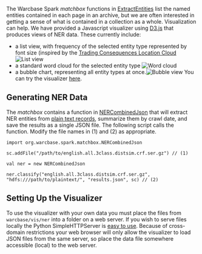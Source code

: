 The Warcbase Spark _matchbox_ functions in [ExtractEntities](https://github.com/lintool/warcbase/wiki/Spark:-Named-Entity-Recognition) list the named entities contained in each page in an archive, but we are often interested in getting a sense of what is contained in a collection as a whole. Visualization can help. We have provided a Javascript visualizer using [D3.js](http://d3js.org/) that produces views of NER data. These currently include:
* a list view, with frequency of the selected entity type represented by font size (inspired by the [Trading Consequences Location Cloud](http://tcqdev.edina.ac.uk/vis/locationCloud/index.php?com=Sugar) 
![List view](http://jrwiebe.github.io/WAHR/nervis/screenshots/listview.png)
* a standard word cloud for the selected entity type ![Word cloud](http://jrwiebe.github.io/WAHR/nervis/screenshots/wordcloud.png)
* a bubble chart, representing all entity types at once.![Bubble view](http://jrwiebe.github.io/WAHR/nervis/screenshots/bubbleview.png)
You can try the visualizer [here](http://jrwiebe.github.io/WAHR/nervis/).

## Generating NER Data
The _matchbox_ contains a function in [NERCombinedJson](https://github.com/lintool/warcbase/blob/master/src/main/scala/org/warcbase/spark/matchbox/NERCombinedJson.scala) that will extract NER entities from [plain text records](https://github.com/lintool/warcbase/wiki/Spark:-Extracting-Domain-Level-Plain-Text), summarize them by crawl date, and save the results as a single JSON file. The following script calls the function. Modify the file names in (1) and (2) as appropriate.
```
import org.warcbase.spark.matchbox.NERCombinedJson

sc.addFile("/path/to/english.all.3class.distsim.crf.ser.gz") // (1)

val ner = new NERCombinedJson

ner.classify("english.all.3class.distsim.crf.ser.gz", "hdfs:///path/to/plaintext/", "results.json", sc) // (2)
```

## Setting Up the Visualizer
To use the visualizer with your own data you must place the files from `warcbase/vis/ner` into a folder on a web server. If you wish to serve files locally the Python SimpleHTTPServer is [easy to use](http://www.pythonforbeginners.com/modules-in-python/how-to-use-simplehttpserver/). Because of cross-domain restrictions your web browser will only allow the visualizer to load JSON files from the same server, so place the data file somewhere accessible (local) to the web server.
